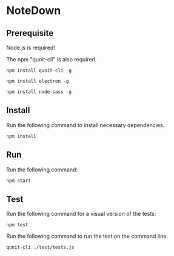 # NoteDown

## Prerequisite
Node.js is required!

The npm "qunit-cli" is also required.


```shell
npm install qunit-cli -g
```

```shell
npm install electron -g
```

```shell
npm install node-sass -g
```

## Install

Run the following command to install necessary dependencies.

```shell
npm install
```

## Run

Run the following command:

```shell
npm start
```

## Test
Run the following command for a visual version of the tests:

```shell
npm test
```

Run the following command to run the test on the command line:

```shell
qunit-cli ./test/tests.js
```
